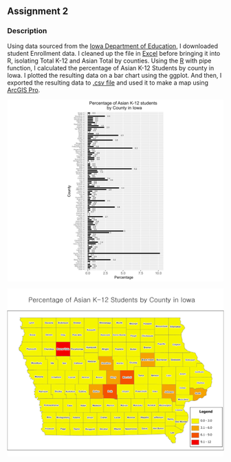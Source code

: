 ## Assignment 2

### Description

Using data sourced from the [Iowa Department of Education](https://educateiowa.gov/data-reporting/education-statistics-pk-12), I downloaded student Enrollment data. I cleaned up the file in [Excel](assign2/LA558_Assign2.xlsx) before bringing it into R, isolating Total K-12 and Asian Total by counties. Using the [R](assign2/assign2.R) with pipe function, I calculated the percentage of Asian K-12 Students by county in Iowa. I plotted the resulting data on a bar chart using the ggplot. And then, I exported the resulting data to [.csv file](assign2/Assign2_ForGIS.csv) and used it to make a map using [ArcGIS Pro](assign2/assign2).

![Plot1](assign2/BarPlot_Assign2.png)


![Map1](assign2/Map_Assign2.jpg)
